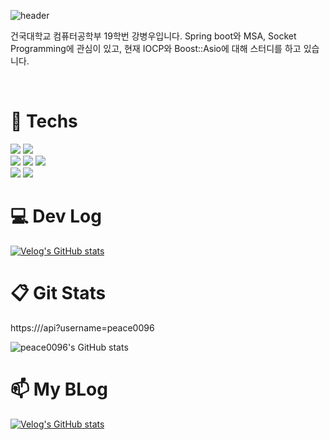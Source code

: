 ![header](https://capsule-render.vercel.app/api?type=waving&color=auto&height=200&section=header&text=KBW%20Repo!&fontSize=60&rotate=10&&fontAlign=70&fontAlignY=20)

건국대학교 컴퓨터공학부 19학번 강병우입니다.
Spring boot와 MSA, Socket Programming에 관심이 있고, 현재 IOCP와 Boost::Asio에 대해 스터디를 하고 있습니다.

<br>

<div align=left><h1> 📗 Techs </h1></div>
<div align=left>
  <img src="https://img.shields.io/badge/JAVA-007396?style=for-the-badge&logo=java&logoColor=white">
  <img src="https://img.shields.io/badge/C++-00599C?style=flat-square&logo=cplusplus&logoColor=white"/>
 
  <br>
  
  <img src="https://img.shields.io/badge/springboot-6DB33F?style=for-the-badge&logo=Spring-Boot&logoColor=white">
  <img src="https://img.shields.io/badge/MySQL-4479A1?style=for-the-badge&logo=MySQL&logoColor=white">
  <img src="https://img.shields.io/badge/docker-2496ED?style=for-the-badge&logo=Docker&logoColor=white">

  <br>
  
  <img src="https://img.shields.io/badge/Github-181717?style=for-the-badge&logo=github&logoColor=white">
  <img src="https://img.shields.io/badge/GithubActions-2088FF?style=for-the-badge&logo=githubactions&logoColor=white">
  
</div> 
<div align=left><h1> 💻 Dev Log </h1></div>

<div align=left>
  
[![Velog's GitHub stats](https://velog-readme-stats.vercel.app/api?name=kbw0226)](https://github.com/eungyeole/velog-readme-stats)

</div>

<div align=left><h1> 📋 Git Stats </h1></div>

https:///api?username=peace0096

![peace0096's GitHub stats](https://github-readme-stats-dz25kcdqu-byungwoo-kangs-projects.vercel.app/api?username=peace0096&show_icons=true&theme=radical)

<div align=left><h1> 📫 My BLog </h1></div>

[![Velog's GitHub stats](https://velog-readme-stats.vercel.app/api/badge?name=kbw0226)](https://velog.io/@kbw0226) 

